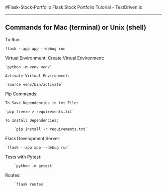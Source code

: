 #Flask-Stock-Portfolio
Flask Stock Portfolio Tutorial - TestDriven.io

-------------------------------------------
Commands for Mac (terminal) or Unix (shell)
-------------------------------------------

To Run:

   `flask --app app --debug run`

Virtual Environment:
    Create Virtual Environment:

	`python -m venv venv`

    Activate Virtual Environment:

	`source venv/bin/activate`

Pip Commands:

    To Save Dependencies in txt File:

	`pip freeze > requirements.txt`

    To Install Dependencies:

        `pip install -r requirements.txt`

Flask Development Server:

	`flask --app app --debug run`

Tests with Pytest:

        `python -m pytest`

Routes:

        `flask routes`
